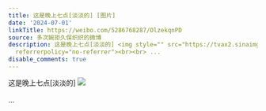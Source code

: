```yaml
---
title: 这是晚上七点[淡淡的] [图片]
date: '2024-07-01'
linkTitle: https://weibo.com/5286768287/OlzekqnPD
source: 多次婉拒久保织织的微博
description: 这是晚上七点[淡淡的] <img style="" src="https://tvax2.sinaimg.cn/large/005LMJWfgy1hr8qqz75nhj30u01400wv.jpg"
  referrerpolicy="no-referrer"><br><br> ...
disable_comments: true
---
```

这是晚上七点[淡淡的] <img style="" src="https://tvax2.sinaimg.cn/large/005LMJWfgy1hr8qqz75nhj30u01400wv.jpg" referrerpolicy="no-referrer"><br><br> ...